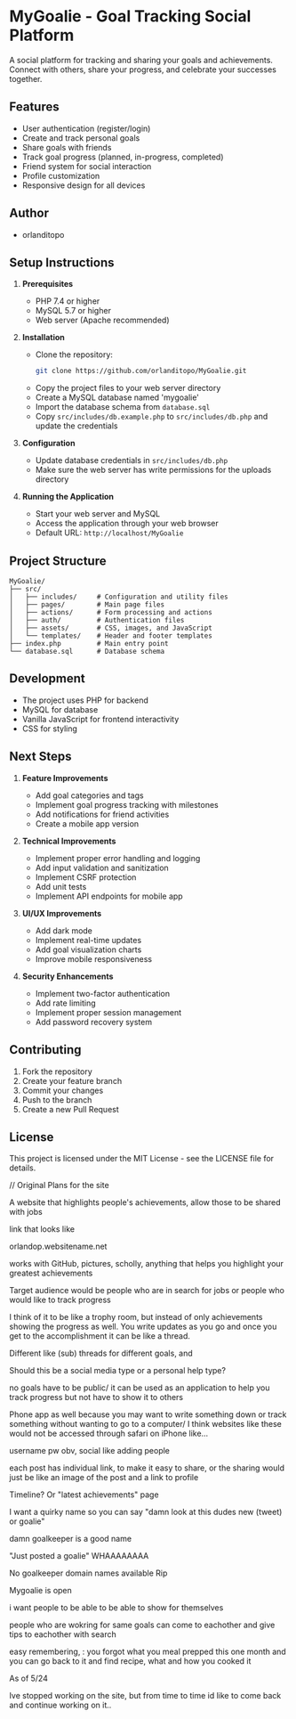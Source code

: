 # MyGoalie - Goal Tracking Social Platform

A social platform for tracking and sharing your goals and achievements. Connect with others, share your progress, and celebrate your successes together.

## Features

- User authentication (register/login)
- Create and track personal goals
- Share goals with friends
- Track goal progress (planned, in-progress, completed)
- Friend system for social interaction
- Profile customization
- Responsive design for all devices

## Author

- orlanditopo

## Setup Instructions

1. **Prerequisites**
   - PHP 7.4 or higher
   - MySQL 5.7 or higher
   - Web server (Apache recommended)

2. **Installation**
   - Clone the repository:
     ```bash
     git clone https://github.com/orlanditopo/MyGoalie.git
     ```
   - Copy the project files to your web server directory
   - Create a MySQL database named 'mygoalie'
   - Import the database schema from `database.sql`
   - Copy `src/includes/db.example.php` to `src/includes/db.php` and update the credentials

3. **Configuration**
   - Update database credentials in `src/includes/db.php`
   - Make sure the web server has write permissions for the uploads directory

4. **Running the Application**
   - Start your web server and MySQL
   - Access the application through your web browser
   - Default URL: `http://localhost/MyGoalie`

## Project Structure

```
MyGoalie/
├── src/
│   ├── includes/     # Configuration and utility files
│   ├── pages/        # Main page files
│   ├── actions/      # Form processing and actions
│   ├── auth/         # Authentication files
│   ├── assets/       # CSS, images, and JavaScript
│   └── templates/    # Header and footer templates
├── index.php         # Main entry point
└── database.sql      # Database schema
```

## Development

- The project uses PHP for backend
- MySQL for database
- Vanilla JavaScript for frontend interactivity
- CSS for styling

## Next Steps

1. **Feature Improvements**
   - Add goal categories and tags
   - Implement goal progress tracking with milestones
   - Add notifications for friend activities
   - Create a mobile app version

2. **Technical Improvements**
   - Implement proper error handling and logging
   - Add input validation and sanitization
   - Implement CSRF protection
   - Add unit tests
   - Implement API endpoints for mobile app

3. **UI/UX Improvements**
   - Add dark mode
   - Implement real-time updates
   - Add goal visualization charts
   - Improve mobile responsiveness

4. **Security Enhancements**
   - Implement two-factor authentication
   - Add rate limiting
   - Implement proper session management
   - Add password recovery system

## Contributing

1. Fork the repository
2. Create your feature branch
3. Commit your changes
4. Push to the branch
5. Create a new Pull Request

## License

This project is licensed under the MIT License - see the LICENSE file for details.


// Original Plans for the site

A website that highlights people's achievements, allow those to be shared with jobs

link that looks like

orlandop.websitename.net

works with GitHub, pictures, scholly, anything that helps you highlight your greatest achievements

Target audience would be people who are in search for jobs or people who would like to track progress

I think of it to be like a trophy room, but instead of only achievements showing the progress as well. You write updates as you go and once you get to the accomplishment it can be like a thread.

Different like (sub) threads for different goals, and

Should this be a social media type or a personal help type?

no goals have to be public/ it can be used as an application to help you track progress but not have to show it to others

Phone app as well because you may want to write something down or track something without wanting to go to a computer/ I think websites like these would not be accessed through safari on iPhone like…

username pw obv, social like adding people

each post has individual link, to make it easy to share, or the sharing would just be like an image of the post and a link to profile 

Timeline? Or "latest achievements" page

I want a quirky name so you can say "damn look at this dudes new (tweet) or goalie"

damn goalkeeper is a good name

"Just posted a goalie" WHAAAAAAAA

No goalkeeper domain names available
Rip

Mygoalie is open

i want people to be able to be able to show for themselves 

people who are wokring for same goals can come to eachother and give tips to eachother with search 

easy remembering, : you forgot what you meal prepped this one month and you can go back to it and find recipe, what and how you cooked it


  As of 5/24
  
  Ive stopped working on the site, but from time to time id like to come back and continue working on it.. 
